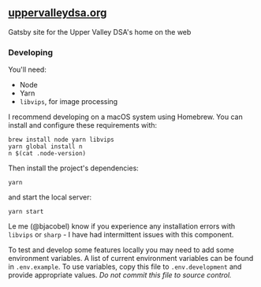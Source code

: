 ## [uppervalleydsa.org](https://uppervalleydsa.org)

Gatsby site for the Upper Valley DSA's home on the web

### Developing

You'll need:

- Node
- Yarn
- `libvips`, for image processing

I recommend developing on a macOS system using Homebrew. You can install and configure these requirements with:

```
brew install node yarn libvips
yarn global install n
n $(cat .node-version)
```

Then install the project's dependencies:

```
yarn
```

and start the local server:

```
yarn start
```

Le me (@bjacobel) know if you experience any installation errors with `libvips` or `sharp` - I have had intermittent issues with this component.

To test and develop some features locally you may need to add some environment variables. A list of current environment variables can be found in `.env.example`. To use variables, copy this file to `.env.development` and provide appropriate values. _Do not commit this file to source control._
